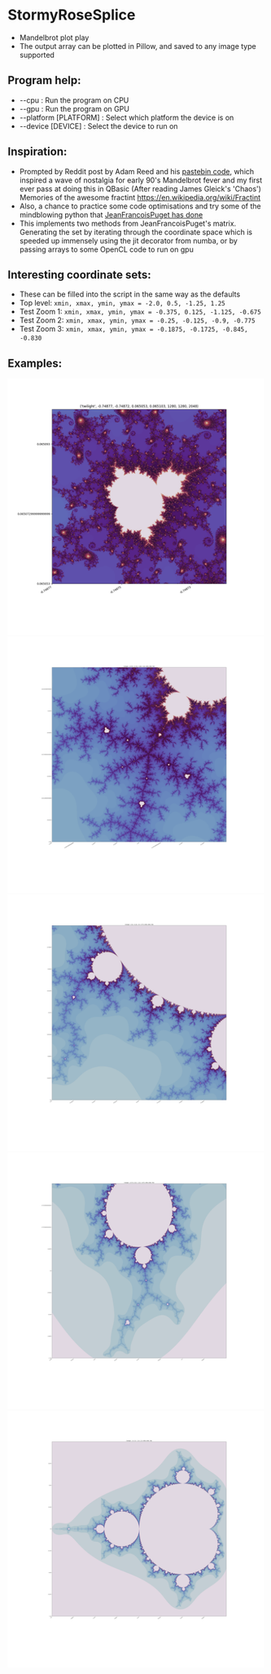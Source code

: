 # StormyRoseSplice
  - Mandelbrot plot play
  - The output array can be plotted in Pillow, and saved to any image type supported

## Program help:
  - --cpu                 : Run the program on CPU
  - --gpu                 : Run the program on GPU
  - --platform [PLATFORM] : Select which platform the device is on
  - --device [DEVICE]     : Select the device to run on

## Inspiration:
  - Prompted by Reddit post by Adam Reed and his [pastebin code](https://pastebin.com/mr8stzKx), which inspired a wave of nostalgia for early 90's Mandelbrot fever and my first ever pass at doing this in QBasic (After reading James Gleick's 'Chaos') Memories of the awesome fractint https://en.wikipedia.org/wiki/Fractint
  - Also, a chance to practice some code optimisations and try some of the mindblowing python that [JeanFrancoisPuget has done](https://www.ibm.com/developerworks/community/blogs/jfp/entry/How_To_Compute_Mandelbrodt_Set_Quickly?lang=en)
  - This implements two methods from JeanFrancoisPuget's matrix. Generating the set by iterating through the coordinate space which is speeded up immensely using the jit decorator from numba, or by passing arrays to some OpenCL code to run on gpu

## Interesting coordinate sets:
  - These can be filled into the script in the same way as the defaults
  - Top level:   `xmin, xmax, ymin, ymax = -2.0, 0.5, -1.25, 1.25`
  - Test Zoom 1: `xmin, xmax, ymin, ymax = -0.375, 0.125, -1.125, -0.675`
  - Test Zoom 2: `xmin, xmax, ymin, ymax = -0.25, -0.125, -0.9, -0.775`
  - Test Zoom 3: `xmin, xmax, ymin, ymax = -0.1875, -0.1725, -0.845, -0.830`

## Examples:
![Plot example 1](docs/plot1.png)
![Plot example 2](docs/plot2.png)
![Plot example 3](docs/plot3.png)
![Plot example 4](docs/plot4.png)
![Plot example 5](docs/plot5.png)

